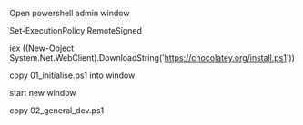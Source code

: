 Open powershell admin window

Set-ExecutionPolicy RemoteSigned

iex ((New-Object System.Net.WebClient).DownloadString('https://chocolatey.org/install.ps1'))

copy 01_initialise.ps1 into window

start new window

copy 02_general_dev.ps1
